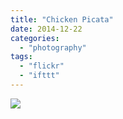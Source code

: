 ```yaml
---
title: "Chicken Picata"
date: 2014-12-22
categories: 
  - "photography"
tags: 
  - "flickr"
  - "ifttt"
---
```


![](https://farm9.staticflickr.com/8619/15453805394_ea9ac8b5cf_b.jpg)
